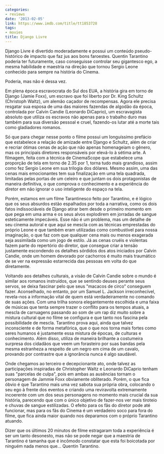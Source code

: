 ```yaml
---
categories:
- reviews
date: '2013-02-05'
link: https://www.imdb.com/title/tt1853728
tags:
- movies
title: Django Livre
---
```


Django Livre é divertido moderadamente e possui um conteúdo pseudo-histórico de impacto que faz jus aos bons faroestes. Quentin Tarantino poderia ter futuramente, caso conseguisse controlar seu gigantesco ego, a mesma habilidade e maestria na direção que tornou Sergio Leone conhecido para sempre na história do Cinema.

Poderia, mas não é dessa vez.

Em plena época escravocrata do Sul dos EUA, a história gira em torno de Django (Jamie Foxx), um escravo que foi liberto por Dr. King Schultz (Christoph Waltz), um alemão caçador de recompensas. Agora ele precisa resgatar sua esposa de uma das maiores fazendas de algodão da época, controlada por Calvin Candie (Leonardo DiCaprio), um escravagista absoluto que utiliza os escravos não apenas para o trabalho duro mas também para sua diversão pessoal e cruel, fazendo-os lutar até a morte tais como gladiadores romanos.

Só que para chegar nesse ponto o filme possui um longuíssimo prefácio que estabelece a relação de amizade entre Django e Schultz, além de criar e recriar ótimas cenas de ação que não apenas homenageiam o gênero, mas os principais diretores responsáveis por elevá-lo à sétima arte. A filmagem, feita com a técnica de CinemaScope que estabelece uma proporção de tela em torno de 2.35 por 1, torna tudo mais grandioso, assim como fez Sergio Leone em sua trilogia dos dólares. Mesmo assim, uma das cenas mais emocionantes tem sua finalização em uma tela quadrada, limitadas pelas portas de um celeiro e que juntam os dois protagonistas de maneira definitiva, o que comprova o conhecimento e a experiência do diretor em não ignorar o uso inteligente do espaço na tela.

Porém, estamos em um filme Tarantinesco feito por Tarantino, e é lógico que os seus absurdos estão espalhados por toda a narrativa, como os dois fatos indissociáveis de Django atirar bem desde o primeiro momento em que pega em uma arma e os seus alvos explodirem em jorradas de sangue esteticamente impecáveis. Esse não é um problema, mas um detalhe de seu cinema autoral e que aqui se mescla com as técnicas emprestadas do próprio Leone e que também eram utilizadas como combustível para nossa imaginação, o que faz com que qualquer cena mais ou menos exagerada seja assimilada como um jogo de estilo. Já as cenas cruéis e violentas fazem parte do repertório do diretor, que consegue criar a tensão justamente escondendo os detalhes sórdidos dos atos iniciados por Calvin Candie, onde um homem devorado por cachorros é muito mais traumático de se ver na expressão estarrecida das pessoas em volta do que diretamente.

Voltando aos detalhes culturais, a visão de Calvin Candie sobre o mundo é similar aos romanos instruídos, que se sentindo deuses perante seus servos, se deixa fascinar pelo que seus "macacos de circo" conseguem fazer. Aconselhado, no entanto, por um Samuel L. Jackson irreconhecível, revela-nos a informação vital de quem está verdadeiramente no comando de suas ações. Com uma trilha sonora elegantemente escolhida e uma faixa de músicas que tenta sempre trazer o conflito para os tempos atuais, a mescla de carruagens passando ao som de um rap diz muito sobre a mistura cultural que no filme se configura e que tanto nos fascina pela possibilidade de mescla. Tarantino prova aqui, ainda que talvez inconsciente e de forma metafórica, que o que nos torna mais fortes como seres humanos é justamente essa mistura de épocas, de culturas e conhecimento. Além disso, utiliza de maneira brilhante a costumeira surpresa dos cidadãos que veem um forasteiro por suas bandas pela mesma estranheza a respeito de um negro em cima de um cavalo, provando por contrastre que a ignorância nunca é algo saudável.

Onde chegamos ao terceiro e decepcionante ato, onde talvez as participações inspiradas de Christopher Waltz e Leonardo DiCaprio tenham suas "parcelas de culpa", pois em ambas as ausências tornam o personagem de Jammie Foxx obviamente obliterado. Porém, o que fica óbvio é que Tarantino mais uma vez sabota sua própria obra, colocando o seu ego à frente dos eventos e criando uma reviravolta extremamente incoerente com um dos seus personagens no momento mais crucial da sua história, parecendo que com o único objetivo de fazer-nos ver mais tiroteio e chuvas de sangue estilizadas. O efeito para os fãs do diretor pode até funcionar, mas para os fãs do Cinema é um verdadeiro soco para fora do filme, que fica ainda maior quando nos deparamos com o próprio Tarantino atuando.

Dizer que os últimos 20 minutos de filme estragaram toda a experiência é ser um tanto desonesto, mas não se pode negar que a maestria de Tarantino é tamanha que é incômodo constatar que esta foi boicotada por ninguém nada menos que... Quentin Tarantino.